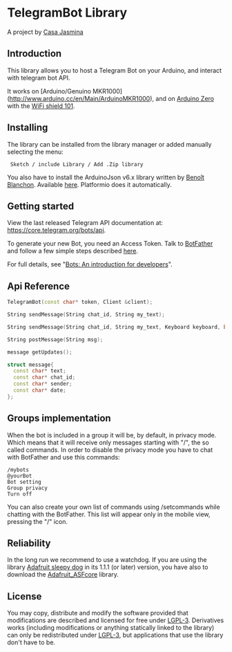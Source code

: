 # TelegramBot Library


A project by [Casa Jasmina](http://casajasmina.arduino.cc/)

## Introduction

This library allows you to host a Telegram Bot on your Arduino, and interact with telegram bot API.

It works on [Arduino/Genuino MKR1000] (http://www.arduino.cc/en/Main/ArduinoMKR1000), and on [Arduino Zero](https://www.arduino.cc/en/Main/ArduinoBoardZero) with the [WiFi shield 101](https://www.arduino.cc/en/Main/ArduinoWiFiShield101).

## Installing

The library can be installed from the library manager or added manually selecting the menu:

     Sketch / include Library / Add .Zip library

You also have to install the ArduinoJson v6.x library written by [Benoît Blanchon](https://github.com/bblanchon).
Available [here](https://github.com/bblanchon/ArduinoJson). Platformio does it automatically.


## Getting started

View the last released Telegram API documentation at: https://core.telegram.org/bots/api.

To generate your new Bot, you need an Access Token. Talk to [BotFather](https://telegram.me/botfather) and follow a few simple steps described [here](https://core.telegram.org/bots#botfather).

For full details, see "[Bots: An introduction for developers](https://core.telegram.org/bots)".

## Api Reference
```c++
TelegramBot(const char* token, Client &client);
```
```c++
String sendMessage(String chat_id, String my_text);
```
```c++
String sendMessage(String chat_id, String my_text, Keyboard keyboard, bool one_time_keyboard = true, bool resize_keyboard = true);
```
```c++
String postMessage(String msg);
```
```c++
message getUpdates();
```

```c++
struct message{
  const char* text;
  const char* chat_id;
  const char* sender;
  const char* date;
};
```
## Groups implementation

When the bot is included in a group it will be, by default, in privacy mode. Which means that it will receive only messages starting with "/", the so called commands.
In order to disable the privacy mode you have to chat with BotFather and use this commands:

```
/mybots
@yourBot
Bot setting
Group privacy
Turn off
```
You can also create your own list of commands using /setcommands while chatting with the BotFather. This list will appear only in the mobile view, pressing the "/" icon.

## Reliability

In the long run we recommend to use a watchdog. If you are using the library [Adafruit sleepy dog](https://github.com/adafruit/Adafruit_SleepyDog) in its 1.1.1 (or later) version, you have also to download the [Adafruit_ASFcore](https://github.com/adafruit/Adafruit_ASFcore) library.

## License

You may copy, distribute and modify the software provided that modifications are described and licensed for free under [LGPL-3](http://www.gnu.org/licenses/lgpl-3.0.html). Derivatives works (including modifications or anything statically linked to the library) can only be redistributed under [LGPL-3](http://www.gnu.org/licenses/lgpl-3.0.html), but applications that use the library don't have to be.
